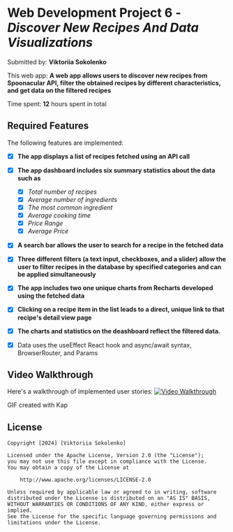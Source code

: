 # Web Development Project 6 - *Discover New Recipes And Data Visualizations*

Submitted by: **Viktoriia Sokolenko**

This web app: **A web app allows users to discover new recipes from Spoonacular API, filter the obtained recipes by different characteristics, and get data on the filtered recipes**

Time spent: **12** hours spent in total

## Required Features

The following features are implemented:
- [X] **The app displays a list of recipes fetched using an API call**

- [X] **The app dashboard includes six summary statistics about the data such as**
  - [X] *Total number of recipes*
  - [X] *Average number of ingredients*
  - [X] *The most common ingredient*
  - [X] *Average cooking time*
  - [X] *Price Range*
  - [X] *Average Price*
- [X] **A search bar allows the user to search for a recipe in the fetched data**
- [X] **Three different filters (a text input, checkboxes, and a slider) allow the user to filter recipes in the database by specified categories and can be applied simultaneously**
- [X] **The app includes two one unique charts from Recharts developed using the fetched data**
- [X] **Clicking on a recipe item in the list leads to a direct, unique link to that recipe's detail view page**
- [X] **The charts and statistics on the deashboard reflect the filtered data.**
- [X] Data uses the useEffect React hook and async/await syntax, BrowserRouter, and Params


## Video Walkthrough

Here's a walkthrough of implemented user stories:
<a href='https://i.imgur.com/c8VlVmm.gifv'>
<img src='/src/assets/Walkthrough.gif' title='Video Walkthrough' width='' alt='Video Walkthrough' />
</a>
<!-- Replace this with whatever GIF tool you used! -->
GIF created with Kap

## License

    Copyright [2024] [Viktoriia Sokolenko]

    Licensed under the Apache License, Version 2.0 (the "License");
    you may not use this file except in compliance with the License.
    You may obtain a copy of the License at

        http://www.apache.org/licenses/LICENSE-2.0

    Unless required by applicable law or agreed to in writing, software
    distributed under the License is distributed on an "AS IS" BASIS,
    WITHOUT WARRANTIES OR CONDITIONS OF ANY KIND, either express or implied.
    See the License for the specific language governing permissions and
    limitations under the License.
